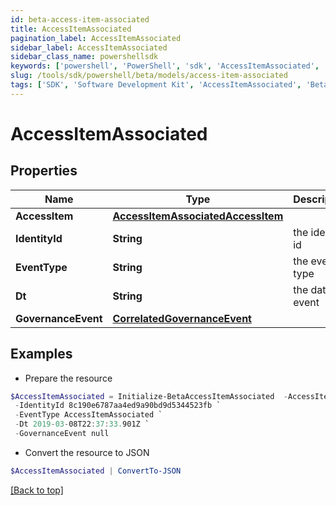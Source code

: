 ```yaml
---
id: beta-access-item-associated
title: AccessItemAssociated
pagination_label: AccessItemAssociated
sidebar_label: AccessItemAssociated
sidebar_class_name: powershellsdk
keywords: ['powershell', 'PowerShell', 'sdk', 'AccessItemAssociated', 'BetaAccessItemAssociated'] 
slug: /tools/sdk/powershell/beta/models/access-item-associated
tags: ['SDK', 'Software Development Kit', 'AccessItemAssociated', 'BetaAccessItemAssociated']
---
```



# AccessItemAssociated

## Properties

Name | Type | Description | Notes
------------ | ------------- | ------------- | -------------
**AccessItem** | [**AccessItemAssociatedAccessItem**](access-item-associated-access-item) |  | [optional] 
**IdentityId** | **String** | the identity id | [optional] 
**EventType** | **String** | the event type | [optional] 
**Dt** | **String** | the date of event | [optional] 
**GovernanceEvent** | [**CorrelatedGovernanceEvent**](correlated-governance-event) |  | [optional] 

## Examples

- Prepare the resource
```powershell
$AccessItemAssociated = Initialize-BetaAccessItemAssociated  -AccessItem null `
 -IdentityId 8c190e6787aa4ed9a90bd9d5344523fb `
 -EventType AccessItemAssociated `
 -Dt 2019-03-08T22:37:33.901Z `
 -GovernanceEvent null
```

- Convert the resource to JSON
```powershell
$AccessItemAssociated | ConvertTo-JSON
```


[[Back to top]](#) 


